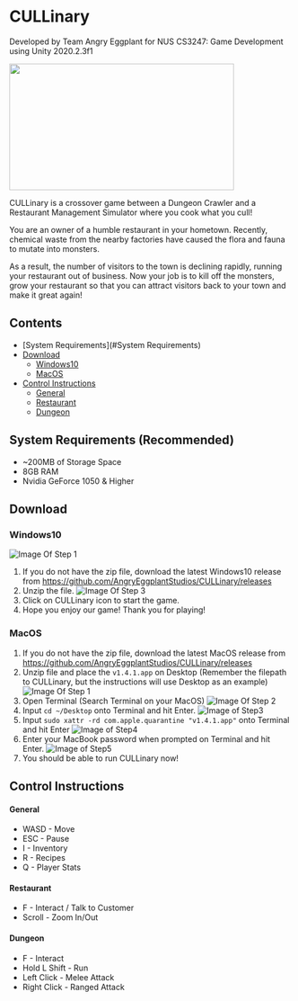 # CULLinary

Developed by Team Angry Eggplant for NUS CS3247: Game Development using Unity 2020.2.3f1

<img src="https://github.com/AngryEggplantStudios/CULLinary/blob/main/STEPS/TitleGIF.gif" width="400" height="225"> 

CULLinary is a crossover game between a Dungeon Crawler and a Restaurant Management Simulator where you cook what you cull!

You are an owner of a humble restaurant in your hometown. Recently, chemical waste from the nearby factories have caused the flora and fauna to mutate into monsters.

As a result, the number of visitors to the town is declining rapidly, running your restaurant out of business. Now your job is to kill off the monsters, grow your restaurant so that you can attract visitors back to your town and make it great again!

## Contents
  * [System Requirements](#System Requirements)
  * [Download](#download)
      - [Windows10](#Windows10)
      - [MacOS](#MacOS)
  * [Control Instructions](#control-instructions)
      - [General](#general)
      - [Restaurant](#restaurant)
      - [Dungeon](#dungeon)

## System Requirements (Recommended)
- ~200MB of Storage Space
- 8GB RAM
- Nvidia GeForce 1050 & Higher

## Download 

### Windows10
![Image Of Step 1](STEPS/step1.png)

1) If you do not have the zip file, download the latest Windows10 release from https://github.com/AngryEggplantStudios/CULLinary/releases
2) Unzip the file.
![Image Of Step 3](STEPS/step3.png)
3) Click on CULLinary icon to start the game.
4) Hope you enjoy our game! Thank you for playing!

### MacOS

1) If you do not have the zip file, download the latest MacOS release from https://github.com/AngryEggplantStudios/CULLinary/releases
2) Unzip file and place the `v1.4.1.app` on Desktop (Remember the filepath to CULLinary, but the instructions will use Desktop as an example)
![Image Of Step 1](STEPS/macos-step1.jpg)
3) Open Terminal (Search Terminal on your MacOS)
![Image Of Step 2](STEPS/macos-step2.jpg)
4) Input `cd ~/Desktop` onto Terminal and hit Enter.
![Image of Step3](STEPS/macos-step3.jpg)
5) Input `sudo xattr -rd com.apple.quarantine "v1.4.1.app"` onto Terminal and hit Enter
![Image of Step4](STEPS/macos-step4.jpg)
6) Enter your MacBook password when prompted on Terminal and hit Enter.
![Image of Step5](STEPS/macos-step5.jpg)
7) You should be able to run CULLinary now!

## Control Instructions

#### General
* WASD - Move
* ESC - Pause
* I - Inventory
* R - Recipes
* Q - Player Stats

#### Restaurant
* F - Interact / Talk to Customer
* Scroll - Zoom In/Out

#### Dungeon
* F - Interact
* Hold L Shift - Run
* Left Click - Melee Attack
* Right Click - Ranged Attack 

